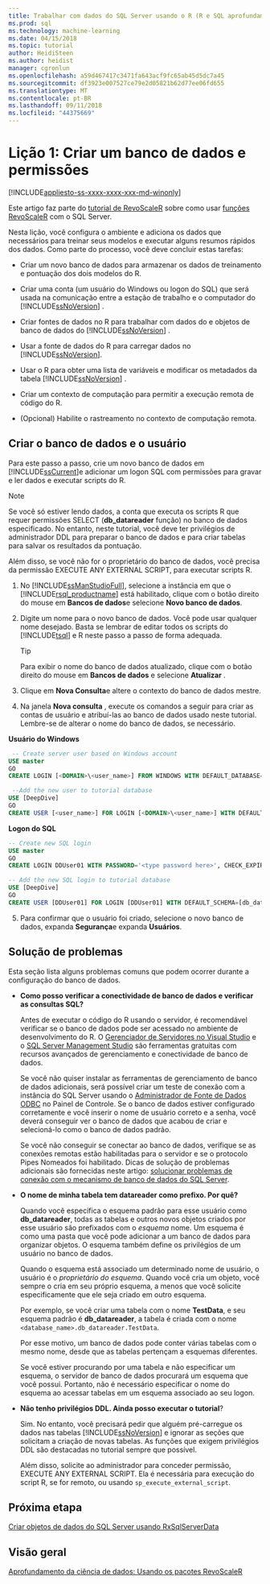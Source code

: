 ```yaml
---
title: Trabalhar com dados do SQL Server usando o R (R e SQL aprofundamento) | Microsoft Docs
ms.prod: sql
ms.technology: machine-learning
ms.date: 04/15/2018
ms.topic: tutorial
author: HeidiSteen
ms.author: heidist
manager: cgronlun
ms.openlocfilehash: a59d467417c3471fa643acf9fc65ab45d5dc7a45
ms.sourcegitcommit: df3923e007527ce79e2d05821b62d77ee06fd655
ms.translationtype: MT
ms.contentlocale: pt-BR
ms.lasthandoff: 09/11/2018
ms.locfileid: "44375669"
---
```

# <a name="lesson-1-create-a-database-and-permissions"></a>Lição 1: Criar um banco de dados e permissões
[!INCLUDE[appliesto-ss-xxxx-xxxx-xxx-md-winonly](../../includes/appliesto-ss-xxxx-xxxx-xxx-md-winonly.md)]

Este artigo faz parte do [tutorial de RevoScaleR](deepdive-data-science-deep-dive-using-the-revoscaler-packages.md) sobre como usar [funções RevoScaleR](https://docs.microsoft.com/machine-learning-server/r-reference/revoscaler/revoscaler) com o SQL Server.

Nesta lição, você configura o ambiente e adiciona os dados que necessários para treinar seus modelos e executar alguns resumos rápidos dos dados. Como parte do processo, você deve concluir estas tarefas:
  
- Criar um novo banco de dados para armazenar os dados de treinamento e pontuação dos dois modelos do R.
  
- Criar uma conta (um usuário do Windows ou logon do SQL) que será usada na comunicação entre a estação de trabalho e o computador do [!INCLUDE[ssNoVersion](../../includes/ssnoversion-md.md)] .
  
- Criar fontes de dados no R para trabalhar com dados do e objetos de banco de dados do [!INCLUDE[ssNoVersion](../../includes/ssnoversion-md.md)] .
  
- Usar a fonte de dados do R para carregar dados no [!INCLUDE[ssNoVersion](../../includes/ssnoversion-md.md)].
  
- Usar o R para obter uma lista de variáveis e modificar os metadados da tabela [!INCLUDE[ssNoVersion](../../includes/ssnoversion-md.md)] .
  
- Criar um contexto de computação para permitir a execução remota de código do R.
  
- (Opcional) Habilite o rastreamento no contexto de computação remota.
  
## <a name="create-the-database-and-user"></a>Criar o banco de dados e o usuário

Para este passo a passo, crie um novo banco de dados em [!INCLUDE[ssCurrent](../../includes/sscurrent-md.md)]e adicionar um logon SQL com permissões para gravar e ler dados e executar scripts do R.

> [!NOTE]
> Se você só estiver lendo dados, a conta que executa os scripts R que requer permissões SELECT (**db_datareader** função) no banco de dados especificado. No entanto, neste tutorial, você deve ter privilégios de administrador DDL para preparar o banco de dados e para criar tabelas para salvar os resultados da pontuação.
> 
> Além disso, se você não for o proprietário do banco de dados, você precisa da permissão EXECUTE ANY EXTERNAL SCRIPT, para executar scripts R.

1. No [!INCLUDE[ssManStudioFull](../../includes/ssmanstudiofull-md.md)], selecione a instância em que o [!INCLUDE[rsql_productname](../../includes/rsql-productname-md.md)] está habilitado, clique com o botão direito do mouse em **Bancos de dados**e selecione **Novo banco de dados**.
  
2. Digite um nome para o novo banco de dados. Você pode usar qualquer nome desejado. Basta se lembrar de editar todos os scripts do [!INCLUDE[tsql](../../includes/tsql-md.md)] e R neste passo a passo de forma adequada.
  
    > [!TIP]
    > Para exibir o nome do banco de dados atualizado, clique com o botão direito do mouse em **Bancos de dados** e selecione **Atualizar** .
  
3. Clique em **Nova Consulta**e altere o contexto do banco de dados mestre.
  
4. Na janela **Nova consulta** , execute os comandos a seguir para criar as contas de usuário e atribuí-las ao banco de dados usado neste tutorial. Lembre-se de alterar o nome do banco de dados, se necessário.
  
**Usuário do Windows**
  
```SQL
 -- Create server user based on Windows account
USE master
GO
CREATE LOGIN [<DOMAIN>\<user_name>] FROM WINDOWS WITH DEFAULT_DATABASE=[DeepDive]

 --Add the new user to tutorial database
USE [DeepDive]
GO
CREATE USER [<user_name>] FOR LOGIN [<DOMAIN>\<user_name>] WITH DEFAULT_SCHEMA=[db_datareader]
```

**Logon do SQL**

```SQL
-- Create new SQL login
USE master
GO
CREATE LOGIN DDUser01 WITH PASSWORD='<type password here>', CHECK_EXPIRATION=OFF, CHECK_POLICY=OFF;

-- Add the new SQL login to tutorial database
USE [DeepDive]
GO
CREATE USER [DDUser01] FOR LOGIN [DDUser01] WITH DEFAULT_SCHEMA=[db_datareader]
```

5. Para confirmar que o usuário foi criado, selecione o novo banco de dados, expanda **Segurança**e expanda **Usuários**.

## <a name="troubleshooting"></a>Solução de problemas

Esta seção lista alguns problemas comuns que podem ocorrer durante a configuração do banco de dados.

- **Como posso verificar a conectividade de banco de dados e verificar as consultas SQL?**
  
    Antes de executar o código do R usando o servidor, é recomendável verificar se o banco de dados pode ser acessado no ambiente de desenvolvimento do R. O [Gerenciador de Servidores no Visual Studio](https://msdn.microsoft.com/library/x603htbk.aspx) e o [SQL Server Management Studio](../../ssms/download-sql-server-management-studio-ssms.md) são ferramentas gratuitas com recursos avançados de gerenciamento e conectividade de banco de dados.
  
    Se você não quiser instalar as ferramentas de gerenciamento de banco de dados adicionais, será possível criar um teste de conexão com a instância do SQL Server usando o [Administrador de Fonte de Dados ODBC](https://msdn.microsoft.com/library/ms714024.aspx) no Painel de Controle. Se o banco de dados estiver configurado corretamente e você inserir o nome de usuário correto e a senha, você deverá conseguir ver o banco de dados que acabou de criar e selecioná-lo como o banco de dados padrão.
  
    Se você não conseguir se conectar ao banco de dados, verifique se as conexões remotas estão habilitadas para o servidor e se o protocolo Pipes Nomeados foi habilitado. Dicas de solução de problemas adicionais são fornecidas neste artigo: [solucionar problemas de conexão com o mecanismo de banco de dados do SQL Server](https://docs.microsoft.com/sql/database-engine/configure-windows/troubleshoot-connecting-to-the-sql-server-database-engine).
  
- **O nome de minha tabela tem datareader como prefixo. Por quê?**
  
    Quando você especifica o esquema padrão para esse usuário como **db_datareader**, todas as tabelas e outros novos objetos criados por esse usuário são prefixados com o *esquema* nome. Um esquema é como uma pasta que você pode adicionar a um banco de dados para organizar objetos. O esquema também define os privilégios de um usuário no banco de dados.
  
    Quando o esquema está associado um determinado nome de usuário, o usuário é o _proprietário do esquema_. Quando você cria um objeto, você sempre o cria em seu próprio esquema, a menos que você solicite especificamente que ele seja criado em outro esquema.
  
    Por exemplo, se você criar uma tabela com o nome **TestData**, e seu esquema padrão é **db_datareader**, a tabela é criada com o nome `<database_name>.db_datareader.TestData`.
  
    Por esse motivo, um banco de dados pode conter várias tabelas com o mesmo nome, desde que as tabelas pertençam a esquemas diferentes.
   
    Se você estiver procurando por uma tabela e não especificar um esquema, o servidor de banco de dados procurará um esquema que você possui. Portanto, não é necessário especificar o nome do esquema ao acessar tabelas em um esquema associado ao seu logon.
  
- **Não tenho privilégios DDL. Ainda posso executar o tutorial**?
  
    Sim. No entanto, você precisará pedir que alguém pré-carregue os dados nas tabelas [!INCLUDE[ssNoVersion](../../includes/ssnoversion-md.md)] e ignorar as seções que solicitam a criação de novas tabelas. As funções que exigem privilégios DDL são destacadas no tutorial sempre que possível.

    Além disso, solicite ao administrador para conceder permissão, EXECUTE ANY EXTERNAL SCRIPT. Ela é necessária para execução do script R, se for remoto, ou usando `sp_execute_external_script`.

## <a name="next-step"></a>Próxima etapa

[Criar objetos de dados do SQL Server usando RxSqlServerData](../../advanced-analytics/tutorials/deepdive-create-sql-server-data-objects-using-rxsqlserverdata.md)

## <a name="overview"></a>Visão geral

[Aprofundamento da ciência de dados: Usando os pacotes RevoScaleR](../../advanced-analytics/tutorials/deepdive-data-science-deep-dive-using-the-revoscaler-packages.md)



